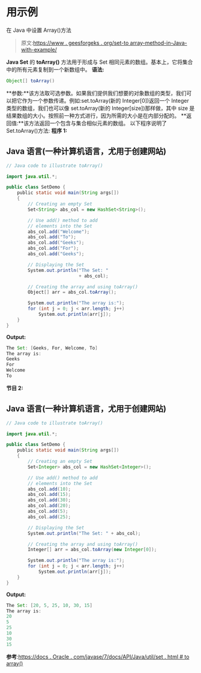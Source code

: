 # 用示例

在 Java 中设置 Array()方法

> 原文:[https://www . geesforgeks . org/set-to array-method-in-Java-with-example/](https://www.geeksforgeeks.org/set-toarray-method-in-java-with-example/)

**Java Set** 的 **toArray()** 方法用于形成与 Set 相同元素的数组。基本上，它将集合中的所有元素复制到一个新数组中。
**语法:**

```java
Object[] toArray()
```

**参数:**该方法取可选参数。如果我们提供我们想要的对象数组的类型，我们可以把它作为一个参数传递。例如:set.toArray(新的 Integer[0])返回一个 Integer 类型的数组，我们也可以像 set.toArray(新的 Integer[size])那样做，其中 size 是结果数组的大小。按照前一种方式进行，因为所需的大小是在内部分配的。
**返回值:**该方法返回一个包含与集合相似元素的数组。
以下程序说明了 Set.toArray()方法:
**程序 1:**

## Java 语言(一种计算机语言，尤用于创建网站)

```java
// Java code to illustrate toArray()

import java.util.*;

public class SetDemo {
    public static void main(String args[])
    {
        // Creating an empty Set
        Set<String> abs_col = new HashSet<String>();

        // Use add() method to add
        // elements into the Set
        abs_col.add("Welcome");
        abs_col.add("To");
        abs_col.add("Geeks");
        abs_col.add("For");
        abs_col.add("Geeks");

        // Displaying the Set
        System.out.println("The Set: "
                           + abs_col);

        // Creating the array and using toArray()
        Object[] arr = abs_col.toArray();

        System.out.println("The array is:");
        for (int j = 0; j < arr.length; j++)
            System.out.println(arr[j]);
    }
}
```

**Output:** 

```java
The Set: [Geeks, For, Welcome, To]
The array is:
Geeks
For
Welcome
To
```

**节目 2:**

## Java 语言(一种计算机语言，尤用于创建网站)

```java
// Java code to illustrate toArray()

import java.util.*;

public class SetDemo {
    public static void main(String args[])
    {
        // Creating an empty Set
        Set<Integer> abs_col = new HashSet<Integer>();

        // Use add() method to add
        // elements into the Set
        abs_col.add(10);
        abs_col.add(15);
        abs_col.add(30);
        abs_col.add(20);
        abs_col.add(5);
        abs_col.add(25);

        // Displaying the Set
        System.out.println("The Set: " + abs_col);

        // Creating the array and using toArray()
        Integer[] arr = abs_col.toArray(new Integer[0]);

        System.out.println("The array is:");
        for (int j = 0; j < arr.length; j++)
            System.out.println(arr[j]);
    }
}
```

**Output:** 

```java
The Set: [20, 5, 25, 10, 30, 15]
The array is:
20
5
25
10
30
15
```

**参考**:[https://docs . Oracle . com/javase/7/docs/API/Java/util/set . html # to array()](https://docs.oracle.com/javase/7/docs/api/java/util/Set.html#toArray())